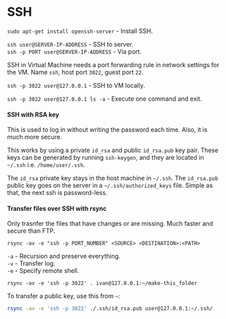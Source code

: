 # SSH

`sudo apt-get install openssh-server` - Install SSH.  

`ssh user@SERVER-IP-ADDRESS` - SSH to server.  
`ssh -p PORT user@SERVER-IP-ADDRESS` - Via port.  

SSH in Virtual Machine needs a port forwarding rule in network settings for the VM. Name `ssh`, host port `3022`, guest port `22`.

`ssh -p 3022 user@127.0.0.1` - SSH to VM locally.  

`ssh -p 3022 user@127.0.0.1 ls -a` - Execute one command and exit.  

#### SSH with RSA key
This is used to log in without writing the password each time. Also, it is much more secure.  

This works by using a private `id_rsa` and public `id_rsa.pub` key pair. These keys can be generated by running `ssh-keygen`, and they are located in `~/.ssh` i.e. `/home/user/.ssh`.  

The `id_rsa` private key stays in the host machine in `~/.ssh`. The `id_rsa.pub` public key goes on the server in a `~/.ssh/authorized_keys` file. Simple as that, the next ssh is password-less.  

#### Transfer files over SSH with rsync
Only trasnfer the files that have changes or are missing. Much faster and secure than FTP.  

`rsync -av -e "ssh -p PORT_NUMBER" <SOURCE> <DESTINATION>:<PATH>`  

`-a` - Recursion and preserve everything.  
`-v` - Transfer log.  
`-e` - Specify remote shell.  

`rsync -av -e 'ssh -p 3022' . ivan@127.0.0.1:~/make-this_folder`  

To transfer a public key, use this from `~`:  
```bash
rsync -av -e 'ssh -p 3022' ./.ssh/id_rsa.pub user@127.0.0.1:~/.ssh/
```
